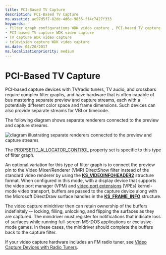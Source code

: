 ```yaml
---
title: PCI-Based TV Capture
description: PCI-Based TV Capture
ms.assetid: ae97d5f7-82de-4d6e-9835-ff4c7427f333
keywords:
- filter graph configurations WDK video capture , PCI-based TV capture
- PCI-based TV capture WDK video capture
- TV capture WDK video capture
- television capture WDK video capture
ms.date: 04/20/2017
ms.localizationpriority: medium
---
```


# PCI-Based TV Capture


PCI-based capture devices with TV/radio tuners, TV audio, and crossbars require complex filter graphs, and have hardware that is often capable of bus mastering separate preview and capture streams, each with a potentially different color space and frame dimensions. Such devices can also provide separate streams for VBI or timecode.

The following diagram shows separate renderers connected to the preview and capture streams.

![diagram illustrating separate renderers connected to the preview and capture streams](images/pci-tvtuner.gif)

The [PROPSETID\_ALLOCATOR\_CONTROL](./propsetid-allocator-control.md) property set is specific to this type of filter graph.

An optional variation for this type of filter graph is to connect the preview pin to the Video Mixer/Renderer (VMR) DirectShow filter instead of the standard video renderer by using the [**KS\_VIDEOINFOHEADER2**](/windows-hardware/drivers/ddi/ksmedia/ns-ksmedia-tagks_videoinfoheader2) structure format. When configured in this mode, with a display device that supports the video port manager (VPM) and [video port extensions](video-port-based-capture.md) (VPEs) kernel-mode video transport, buffers are passed to the capture device along with the Microsoft DirectDraw surface handles in the [**KS\_FRAME\_INFO**](/windows-hardware/drivers/ddi/ksmedia/ns-ksmedia-tagks_frame_info) structure.

The video capture minidriver then can retain ownership of the buffers indefinitely -- locking, filling, unlocking, and flipping the surfaces as they are captured. The minidriver must register for notifications that indicate loss of surfaces while running full-screen MS-DOS applications or exclusive-mode games. In these cases, the minidriver should complete the buffers back to the capture filter.

If your video capture hardware includes an FM radio tuner, see [Video Capture Devices with Radio Tuners](video-capture-devices-with-radio-tuners.md).

 

